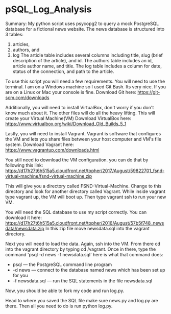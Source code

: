 # pSQL_Log_Analysis

Summary: My python script uses psycopg2 to query a mock PostgreSQL database for
a fictional news website.  The news database is structured into 3 tables:
  1. articles,
  2. authors, and
  3. log
The article table includes several columns including title, slug (brief
description of the article), and id. The authors table includes an id,
article author name, and title. The log table includes a column for date, status
of the connection, and path to the article.

To use this script you will need a few requirements. You will need to use the
terminal. I am on a Windows machine so I used Git Bash. Its very nice. If you
are on a Linux or Mac your console is fine.
Download Git here: https://git-scm.com/downloads

Additionally, you will need to install VirtualBox, don't worry if you don't know
much about it. The other files will do all the heavy lifting. This will create
your Virtual Machine(VM)
Download VirtualBox here: https://www.virtualbox.org/wiki/Download_Old_Builds_5_1

Lastly, you will need to install Vagrant. Vagrant is software that configures
the VM and lets you share files between your host computer and
VM's file system.
Download Vagrant here: https://www.vagrantup.com/downloads.html

You still need to download the VM configuration.  you can do that by
following this link:
https://d17h27t6h515a5.cloudfront.net/topher/2017/August/59822701_fsnd-virtual-machine/fsnd-virtual-machine.zip

This will give you a directory called FSND-Virtual-Machine. Change to this
directory and look for another directory called Vagrant. While inside vagrant
type vagrant up, the VM will boot up. Then type vagrant ssh to run your new VM.

You will need the SQL database to use my script correctly. You can download it
here: https://d17h27t6h515a5.cloudfront.net/topher/2016/August/57b5f748_newsdata/newsdata.zip
In this zip file move newsdata.sql into the vagrant directory.

Next you will need to load the data. Again, ssh into the VM. From there cd into
the vagrant directory by typing cd /vagrant. Once in there, type the command
'psql -d news -f newsdata.sql'
here is what that command does:
 - psql — the PostgreSQL command line program
 - -d news — connect to the database named news which has been set up for you
 - -f newsdata.sql — run the SQL statements in the file newsdata.sql

 Now, you should be able to fork my code and run log.py.

Head to where you saved the SQL file make sure news.py and log.py are there.
Then all you need to do is run python log.py. 
